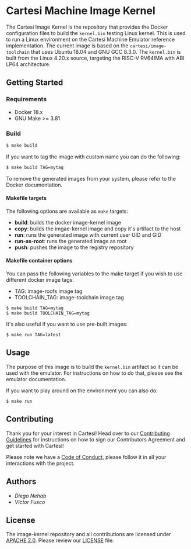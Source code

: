 # Cartesi Machine Image Kernel 

The Cartesi Image Kernel is the repository that provides the Docker configuration files to build the `kernel.bin` testing Linux kernel. This is used to run a Linux environment on the Cartesi Machine Emulator reference implementation. The current image is based on the `cartesi/image-toolchain` that uses Ubuntu 18.04 and GNU GCC 8.3.0. The `kernel.bin` is built from the Linux 4.20.x source, targeting the RISC-V RV64IMA with ABI LP64 architecture.

## Getting Started

### Requirements

- Docker 18.x
- GNU Make >= 3.81

### Build

```bash
$ make build
```

If you want to tag the image with custom name you can do the following:

```bash
$ make build TAG=mytag
```

To remove the generated images from your system, please refer to the Docker documentation.

#### Makefile targets

The following options are available as `make` targets:

- **build**: builds the docker image-kernel image
- **copy**: builds the imgae-kernel image and copy it's artifact to the host 
- **run**: runs the generated image with current user UID and GID
- **run-as-root**: runs the generated image as root
- **push**: pushes the image to the registry repository

#### Makefile container options

You can pass the following variables to the make target if you wish to use different docker image tags.

- TAG: image-roofs image tag
- TOOLCHAIN\_TAG: image-toolchain image tag

```
$ make build TAG=mytag
$ make build TOOLCHAIN_TAG=mytag
```

It's also useful if you want to use pre-built images:

```
$ make run TAG=latest
```

## Usage

The purpose of this image is to build the `kernel.bin` artifact so it can be used with the emulator. For instructions on how to do that, please see the emulator documentation.

If you want to play around on the environment you can also do:

```
$ make run
```

## Contributing

Thank you for your interest in Cartesi! Head over to our [Contributing Guidelines](https://github.com/cartesi/image-kernel/blob/master/CONTRIBUTING.md) for instructions on how to sign our Contributors Agreement and get started with Cartesi!

Please note we have a [Code of Conduct](https://github.com/cartesi/image-kernel/blob/master/CODE_OF_CONDUCT.md), please follow it in all your interactions with the project.

## Authors

* *Diego Nehab*
* *Victor Fusco*

## License

The image-kernel repository and all contributions are licensed under
[APACHE 2.0](https://www.apache.org/licenses/LICENSE-2.0). Please review our [LICENSE](https://github.com/cartesi/image-kernel/blob/master/LICENSE) file.


